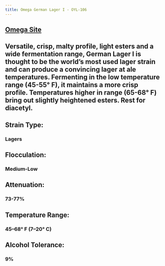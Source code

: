 ```yaml
---
title: Omega German Lager I - OYL-106
---
```


## [Omega Site](https://omegayeast.com/yeast/lagers/german-lager-i)

## Versatile, crisp, malty profile, light esters and a wide fermentation range, German Lager I is thought to be the world’s most used lager strain and can produce a convincing lager at ale temperatures. Fermenting in the low temperature range (45-55° F), it maintains a more crisp profile. Temperatures higher in range (65-68° F) bring out slightly heightened esters. Rest for diacetyl.

## Strain Type:
### Lagers

## Flocculation:
### Medium-Low

## Attenuation:
### 73-77%

## Temperature Range:
### 45–68° F (7–20° C)

## Alcohol Tolerance:
### 9%
